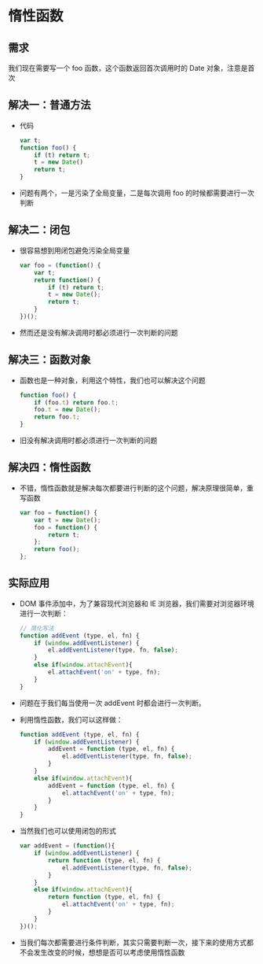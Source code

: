 # 惰性函数

## 需求

我们现在需要写一个 foo 函数，这个函数返回首次调用时的 Date 对象，注意是首次

## 解决一：普通方法

*   代码

    ```javascript
    var t;
    function foo() {
        if (t) return t;
        t = new Date()
        return t;
    }
    ```

*   问题有两个，一是污染了全局变量，二是每次调用 foo 的时候都需要进行一次判断

## 解决二：闭包

*   很容易想到用闭包避免污染全局变量

    ```javascript
    var foo = (function() {
        var t;
        return function() {
            if (t) return t;
            t = new Date();
            return t;
        }
    })();
    ```

*   然而还是没有解决调用时都必须进行一次判断的问题

## 解决三：函数对象

*   函数也是一种对象，利用这个特性，我们也可以解决这个问题

    ```javascript
    function foo() {
        if (foo.t) return foo.t;
        foo.t = new Date();
        return foo.t;
    }
    ```

*   旧没有解决调用时都必须进行一次判断的问题

## 解决四：惰性函数

*   不错，惰性函数就是解决每次都要进行判断的这个问题，解决原理很简单，重写函数

    ```javascript
    var foo = function() {
        var t = new Date();
        foo = function() {
            return t;
        };
        return foo();
    };
    ```

## 实际应用

*   DOM 事件添加中，为了兼容现代浏览器和 IE 浏览器，我们需要对浏览器环境进行一次判断：

    ```javascript
    // 简化写法
    function addEvent (type, el, fn) {
        if (window.addEventListener) {
            el.addEventListener(type, fn, false);
        }
        else if(window.attachEvent){
            el.attachEvent('on' + type, fn);
        }
    }
    ```

<!---->

*   问题在于我们每当使用一次 addEvent 时都会进行一次判断。

*   利用惰性函数，我们可以这样做：

    ```javascript
    function addEvent (type, el, fn) {
        if (window.addEventListener) {
            addEvent = function (type, el, fn) {
                el.addEventListener(type, fn, false);
            }
        }
        else if(window.attachEvent){
            addEvent = function (type, el, fn) {
                el.attachEvent('on' + type, fn);
            }
        }
    }
    ```

*   当然我们也可以使用闭包的形式

    ```javascript
    var addEvent = (function(){
        if (window.addEventListener) {
            return function (type, el, fn) {
                el.addEventListener(type, fn, false);
            }
        }
        else if(window.attachEvent){
            return function (type, el, fn) {
                el.attachEvent('on' + type, fn);
            }
        }
    })();
    ```

*   当我们每次都需要进行条件判断，其实只需要判断一次，接下来的使用方式都不会发生改变的时候，想想是否可以考虑使用惰性函数
